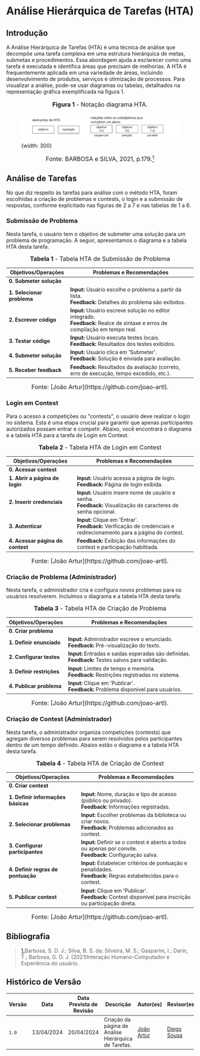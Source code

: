 # <a>Análise Hierárquica de Tarefas (HTA)</a>

## <a>Introdução</a>

A Análise Hierárquica de Tarefas (HTA) é uma técnica de análise que decompõe uma tarefa complexa em uma estrutura hierárquica de metas, submetas e procedimentos. Essa abordagem ajuda a esclarecer como uma tarefa é executada e identifica áreas que precisam de melhorias. A HTA é frequentemente aplicada em uma variedade de áreas, incluindo desenvolvimento de produtos, serviços e otimização de processos. Para visualizar a análise, pode-se usar diagramas ou tabelas, detalhados na representação gráfica exemplificada na figura 1.

<figure markdown>
<font size="3"><p style="text-align: center"><b>Figura 1</b> - Notação diagrama HTA.</p></font>

![Diagrama HTA](./assets/diagramaHTA.png){width: 300}

<font size="3"><p style="text-align: center">Fonte: BARBOSA e SILVA, 2021, p.179.<a id=anchor_1 href="#REF1"><sup>1</sup></a></p></font>

</figure>

## <a>Análise de Tarefas</a>

No que diz respeito às tarefas para análise com o método HTA, foram escolhidas a criação de problemas e contests, o login e a submissão de respostas, conforme explicitado nas figuras de 2 a 7 e nas tabelas de 1 a 6.

### <a>Submissão de Problema</a>

Nesta tarefa, o usuário tem o objetivo de submeter uma solução para um problema de programação. A seguir, apresentamos o diagrama e a tabela HTA desta tarefa.

<!--<figure markdown>
<font size="3"><b>Figura 2</b> - Diagrama HTA de Submissão de Problemas.</font>

![Diagrama HTA](docs/analise-de-requisitos/assets/diagramaHTA.png){width: 300}

<font size="3"><p style="text-align: center">Fonte: [João Artur](https://github.com/joao-artl).</p></font>

</figure> -->

<font size="3"><p style="text-align: center"><b>Tabela 1</b> - Tabela HTA de Submissão de Problema</p></font>

| Objetivos/Operações | Problemas e Recomendações |
|---------------------|---------------------------|
| **0. Submeter solução** | |
| **1. Selecionar problema** | **Input:** Usuário escolhe o problema a partir da lista.<br>**Feedback:** Detalhes do problema são exibidos. |
| **2. Escrever código** | **Input:** Usuário escreve solução no editor integrado.<br>**Feedback:** Realce de sintaxe e erros de compilação em tempo real. |
| **3. Testar código** | **Input:** Usuário executa testes locais.<br>**Feedback:** Resultados dos testes exibidos. |
| **4. Submeter solução** | **Input:** Usuário clica em 'Submeter'.<br>**Feedback:** Solução é enviada para avaliação. |
| **5. Receber feedback** | **Feedback:** Resultados da avaliação (correto, erro de execução, tempo excedido, etc.). |

<div style="text-align: center">
<font size="3">Fonte: [João Artur](https://github.com/joao-artl).</font>
</div>

### <a>Login em Contest</a>

Para o acesso a competições ou "contests", o usuário deve realizar o login no sistema. Esta é uma etapa crucial para garantir que apenas participantes autorizados possam entrar e competir. Abaixo, você encontrará o diagrama e a tabela HTA para a tarefa de Login em Contest.

<!--<figure markdown>
<font size="3"><b>Figura 3</b> - Diagrama HTA de Login em Contest.</font>

![Diagrama HTA](docs/analise-de-requisitos/assets/diagramaHTA.png){width: 300}

<font size="3"><p style="text-align: center">Fonte: [João Artur](https://github.com/joao-artl).</p></font>

</figure> -->

<font size="3"><p style="text-align: center"><b>Tabela 2</b> - Tabela HTA de Login em Contest</p></font>

| Objetivos/Operações | Problemas e Recomendações |
|---------------------|---------------------------|
| **0. Acessar contest** | |
| **1. Abrir a página de login** | **Input:** Usuário acessa a página de login.<br>**Feedback:** Página de login exibida. |
| **2. Inserir credenciais** | **Input:** Usuário insere nome de usuário e senha.<br>**Feedback:** Visualização de caracteres de senha opcional. |
| **3. Autenticar** | **Input:** Clique em 'Entrar'.<br>**Feedback:** Verificação de credenciais e redirecionamento para a página do contest. |
| **4. Acessar página do contest** | **Feedback:** Exibição das informações do contest e participação habilitada. |

<div style="text-align: center">
<font size="3">Fonte: [João Artur](https://github.com/joao-artl).</font>
</div>

### <a>Criação de Problema (Administrador)</a>

Nesta tarefa, o administrador cria e configura novos problemas para os usuários resolverem. Incluímos o diagrama e a tabela HTA desta tarefa.

<!--<figure markdown>
<font size="3"><b>Figura 4</b> - Diagrama HTA de Criação de Problema.</font>

![Diagrama HTA](docs/analise-de-requisitos/assets/diagramaHTA.png){width: 300}

<font size="3"><p style="text-align: center">Fonte: [João Artur](https://github.com/joao-artl).</p></font>

</figure> -->

<font size="3"><p style="text-align: center"><b>Tabela 3</b> - Tabela HTA de Criação de Problema</p></font>

| Objetivos/Operações | Problemas e Recomendações |
|---------------------|---------------------------|
| **0. Criar problema** | |
| **1. Definir enunciado** | **Input:** Administrador escreve o enunciado.<br>**Feedback:** Pré-visualização do texto. |
| **2. Configurar testes** | **Input:** Entradas e saídas esperadas são definidas.<br>**Feedback:** Testes salvos para validação. |
| **3. Definir restrições** | **Input:** Limites de tempo e memória.<br>**Feedback:** Restrições registradas no sistema. |
| **4. Publicar problema** | **Input:** Clique em 'Publicar'.<br>**Feedback:** Problema disponível para usuários. |

<div style="text-align: center">
<font size="3">Fonte: [João Artur](https://github.com/joao-artl).</font>
</div>

### <a>Criação de Contest (Administrador)</a>

Nesta tarefa, o administrador organiza competições (contests) que agregam diversos problemas para serem resolvidos pelos participantes dentro de um tempo definido. Abaixo estão o diagrama e a tabela HTA desta tarefa.

<!--<figure markdown>
<font size="3"><b>Figura 5</b> - Diagrama HTA de Criação de Contest.</font>

![Diagrama HTA](docs/analise-de-requisitos/assets/diagramaHTA.png){width: 300}

<font size="3"><p style="text-align: center">Fonte: [João Artur](https://github.com/joao-artl).</p></font> -->

<font size="3"><p style="text-align: center"><b>Tabela 4</b> - Tabela HTA de Criação de Contest</p></font>

| Objetivos/Operações | Problemas e Recomendações |
|---------------------|---------------------------|
| **0. Criar contest** | |
| **1. Definir informações básicas** | **Input:** Nome, duração e tipo de acesso (público ou privado).<br>**Feedback:** Informações registradas. |
| **2. Selecionar problemas** | **Input:** Escolher problemas da biblioteca ou criar novos.<br>**Feedback:** Problemas adicionados ao contest. |
| **3. Configurar participantes** | **Input:** Definir se o contest é aberto a todos ou apenas por convite.<br>**Feedback:** Configuração salva. |
| **4. Definir regras de pontuação** | **Input:** Estabelecer critérios de pontuação e penalidades.<br>**Feedback:** Regras estabelecidas para o contest. |
| **5. Publicar contest** | **Input:** Clique em 'Publicar'.<br>**Feedback:** Contest disponível para inscrição ou participação direta. |

<div style="text-align: center">
<font size="3">Fonte: [João Artur](https://github.com/joao-artl).</font>
</div>

## <a>Bibliografia</a>
> <a id="REF1" href="#anchor_1">1.</a>Barbosa, S. D. J.; Silva, B. S. da; Silveira, M. S.; Gasparini, I.; Darin, T.; Barbosa, G. D. J. (2021)Interação Humano-Computador e Experiência do usuário.

## <a>Histórico de Versão</a>

| Versão| Data | Data Prevista de Revisão| Descrição  | Autor(es)  | Revisor(es) |
| ------- | ------ | ------ | ------- | -------- | -------- |
| `1.0` | 13/04/2024 | 20/04/2024 | Criação da página de Análise Hierárquica de Tarefas.| [João Artur](https://github.com/joao-artl)|[Diego Sousa](https://github.com/DiegoSousaLeite)|